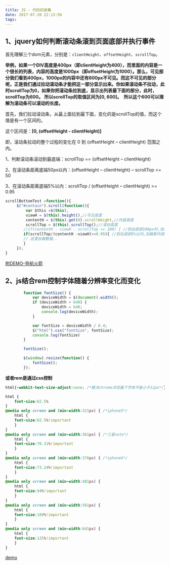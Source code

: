 ```yaml
---
title: JS - 代码封装集
date: 2017-07-20 22:13:56
tags:
---
```


<!-- more -->

## 1、jquery如何判断滚动条滚到页面底部并执行事件


首先理解三个dom元素，分别是：`clientHeight`、`offsetHeight`、`scrollTop`。

**举例，如果一个DIV高度是400px（即clientHeight为400），而里面的内容是一个很长的列表，内容的高度是1000px（即offsetHeight为1000）。那么，可见部分我们看到400px，1000px的内容中还有600px不可见。而这不可见的部分呢，正是我们通过拉动滚动条才能把这一部分显示出来。你如果滚动条不拉动，此时scrollTop为0，如果你把滚动条拉到底，显示出列表最下面的部分，此时，scrollTop为600。**
**所以scrollTop的取值区间为[0, 600]。　所以这个600可以理解为滚动条可以滚动的长度。**

首先，我们拉动滚动条，从最上面拉到最下面，变化的是scrollTop的值，而这个值是有一个区间的。

这个区间是：**[0, (offsetHeight - clientHeight)]**

即，滚动条拉动的整个过程的变化在 0 到 (offsetHeight – clientHeight) 范围之内。

1、判断滚动条滚动到最底端：scrollTop == (offsetHeight – clientHeight)

2、在滚动条距离底端50px以内：(offsetHeight – clientHeight) – scrollTop <= 50

3、在滚动条距离底端5%以内：scrollTop / (offsetHeight – clientHeight) >= 0.95

```js
scrollBottomTest =function(){  
     $("#contain").scroll(function(){  
         var $this =$(this),  
         viewH = $(this).height(),//可见高度  
         contentH = $(this).get(0).scrollHeight,//内容高度  
         scrollTop = $(this).scrollTop();//滚动高度  
        //if(contentH - viewH - scrollTop <= 100) { //到达底部100px时,加载新内容  
        if(scrollTop/(contentH -viewH)>=0.95){ //到达底部5%以内,加载新内容  
        // 这里加载数据..  
        }  
     });  
}  
```
[附DEMO-导航火箭](/demo/rocket/index.html)


## 2、js结合rem控制字体随着分辨率变化而变化
```js
        function fontSize() {
            var deviceWidth = $(document).width();
            if (deviceWidth > 640) {
                deviceWidth = 640;
                console.log(deviceWidth);
            }

            var fontSize = deviceWidth / 6.4;
            $("html").css("fontSize", fontSize);
            console.log(fontSize)
        }

        fontSize();

        $(window).resize(function() {
            fontSize();
        });
```
**或者rem是通过css控制**
```css
html{-webkit-text-size-adjust:none; /*解决chrome浏览器下字体不能小于12px*/}

html {
	font-size:62.5%
}
@media only screen and (min-width:321px) { /*iphone5*/
    html {
    font-size:62.5%!important
    }
}
@media only screen and (min-width:361px) { /*三星note*/
    html {
    font-size:70.31%!important
    }
}
@media only screen and (min-width:376px) { /*iphone6*/
    html {
    font-size:73.24%!important
    }
}
@media only screen and (min-width:481px) {
    html {
    font-size:94%!important
    }
}
@media only screen and (min-width:561px) {
    html {
    font-size:109%!important
    }
}
@media only screen and (min-width:641px) {
    html {
    font-size:125%!important
    }
}
```
[demo](http://www.qietu.com/html/f2/ntv2rem/)